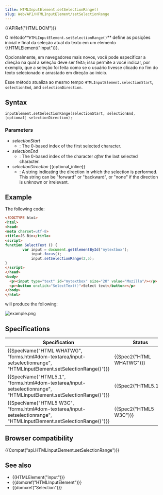 ```yaml
---
title: HTMLInputElement.setSelectionRange()
slug: Web/API/HTMLInputElement/setSelectionRange
---
```


{{APIRef("HTML DOM")}}

O método**`HTMLInputElement.setSelectionRange()`** define as posições inicial e final da seleção atual do texto em um elemento {{HTMLElement("input")}}.

Opcionalmente, em navegadores mais novos, você pode especificar a direção na qual a seleção deve ser feita; isso permite a você indicar, por exemplo, que a seleção foi feita como se o usuário tivesse clicado no fim do texto selecionado e arrastado em direção ao início.

Esse método atualiza ao mesmo tempo `HTMLInputElement.selectionStart`, `selectionEnd`, and `selectionDirection`.

## Syntax

```
inputElement.setSelectionRange(selectionStart, selectionEnd, [optional] selectionDirection);
```

### Parameters

- _selectionStart_
  - : The 0-based index of the first selected character.
- _selectionEnd_
  - : The 0-based index of the character _after_ the last selected character.
- _selectionDirection_ {{optional_inline}}
  - : A string indicating the direction in which the selection is performed. This string can be "forward" or "backward", or "none" if the direction is unknown or irrelevant.

## Example

The following code:

```html
<!DOCTYPE html>
<html>
<head>
<meta charset=utf-8>
<title>JS Bin</title>
<script>
function SelectText () {
        var input = document.getElementById("mytextbox");
            input.focus();
            input.setSelectionRange(2,5);
}
</script>
</head>
<body>
  <p><input type="text" id="mytextbox" size="20" value="Mozilla"/></p>
  <p><button onclick="SelectText()">Select text</button></p>
</body>
</html>
```

will produce the following:

![example.png](/@api/deki/files/6104/=example.png)

## Specifications

| Specification                                                                                                                                                | Status                           | Comment            |
| ------------------------------------------------------------------------------------------------------------------------------------------------------------ | -------------------------------- | ------------------ |
| {{SpecName("HTML WHATWG", "forms.html#dom-textarea/input-setselectionrange", "HTMLInputElement.setSelectionRange()")}} | {{Spec2("HTML WHATWG")}} | No change          |
| {{SpecName("HTML5.1", "forms.html#dom-textarea/input-setselectionrange", "HTMLInputElement.setSelectionRange()")}}     | {{Spec2("HTML5.1")}}     | No change          |
| {{SpecName("HTML5 W3C", "forms.html#dom-textarea/input-setselectionrange", "HTMLInputElement.setSelectionRange()")}} | {{Spec2("HTML5 W3C")}}     | Initial definition |

## Browser compatibility

{{Compat("api.HTMLInputElement.setSelectionRange")}}

## See also

- {{HTMLElement("input")}}
- {{domxref("HTMLInputElement")}}
- {{domxref("Selection")}}
